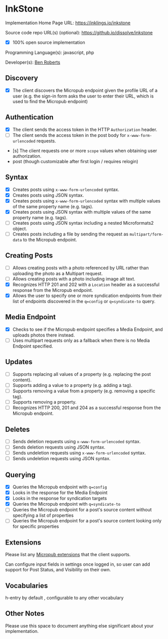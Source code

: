 # InkStone

Implementation Home Page URL: https://inklings.io/inkstone

Source code repo URL(s) (optional): https://github.io/dissolve/inkstone
* [x] 100% open source implementation

Programming Language(s): javascript, php

Developer(s): [Ben Roberts](https://ben.thatmustbe.mee)

## Discovery
* [x] The client discovers the Micropub endpoint given the profile URL of a user (e.g. the sign-in form asks the user to enter their URL, which is used to find the Micropub endpoint)

## Authentication
* [x] The client sends the access token in the HTTP `Authorization` header.
* [ ] The client sends the access token in the post body for `x-www-form-urlencoded` requests.
* [s] The client requests one or more `scope` values when obtaining user authorization.
 * post (though customizable after first login / requires relogin)

## Syntax
* [x] Creates posts using `x-www-form-urlencoded` syntax.
* [x] Creates posts using JSON syntax.
* [x] Creates posts using `x-www-form-urlencoded` syntax with multiple values of the same property name (e.g. tags).
* [x] Creates posts using JSON syntax with multiple values of the same property name (e.g. tags).
* [ ] Creates posts using JSON syntax including a nested Microformats2 object.
* [ ] Creates posts including a file by sending the request as `multipart/form-data` to the Micropub endpoint.

## Creating Posts
* [ ] Allows creating posts with a photo referenced by URL rather than uploading the photo as a Multipart request.
* [ ] Allows creating posts with a photo including image alt text.
* [x] Recognizes HTTP 201 and 202 with a `Location` header as a successful response from the Micropub endpoint.
* [x] Allows the user to specify one or more syndication endpoints from their list of endpoints discovered in the `q=config` or `q=syndicate-to` query.

## Media Endpoint
* [x] Checks to see if the Micropub endpoint specifies a Media Endpoint, and uploads photos there instead.
* [ ] Uses multipart requests only as a fallback when there is no Media Endpoint specified.

## Updates
* [ ] Supports replacing all values of a property (e.g. replacing the post content).
* [ ] Supports adding a value to a property (e.g. adding a tag).
* [ ] Supports removing a value from a property (e.g. removing a specific tag).
* [ ] Supports removing a property.
* [ ] Recognizes HTTP 200, 201 and 204 as a successful response from the Micropub endpoint.

## Deletes
* [ ] Sends deletion requests using `x-www-form-urlencoded` syntax.
* [ ] Sends deletion requests using JSON syntax.
* [ ] Sends undeletion requests using `x-www-form-urlencoded` syntax.
* [ ] Sends undeletion requests using JSON syntax.

## Querying
* [x] Queries the Micropub endpoint with `q=config`
 * [x] Looks in the response for the Media Endpoint
 * [x] Looks in the response for syndication targets
* [x] Queries the Micropub endpoint with `q=syndicate-to`
* [ ] Queries the Micropub endpoint for a post's source content without specifying a list of properties
* [ ] Queries the Micropub endpoint for a post's source content looking only for specific properties

## Extensions

Please list any [Micropub extensions](https://indieweb.org/Micropub-extensions) that the client supports.

Can configure input fields in settings once logged in, so user can add support for Post Status, and Visibility on their own.

## Vocabularies

h-entry by default , configurable to any other vocabulary

## Other Notes

Please use this space to document anything else significant about your implementation.

